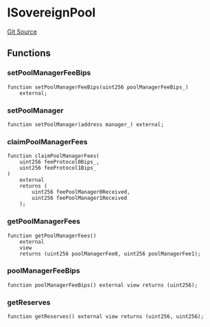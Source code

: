 # ISovereignPool
[Git Source](https://github.com/ArrakisFinance/arrakis-modular/blob/b9ae3a6dd7145e0f69f817dcb31abd79f8e19310/src/interfaces/ISovereignPool.sol)


## Functions
### setPoolManagerFeeBips


```solidity
function setPoolManagerFeeBips(uint256 poolManagerFeeBips_)
    external;
```

### setPoolManager


```solidity
function setPoolManager(address manager_) external;
```

### claimPoolManagerFees


```solidity
function claimPoolManagerFees(
    uint256 feeProtocol0Bips_,
    uint256 feeProtocol1Bips_
)
    external
    returns (
        uint256 feePoolManager0Received,
        uint256 feePoolManager1Received
    );
```

### getPoolManagerFees


```solidity
function getPoolManagerFees()
    external
    view
    returns (uint256 poolManagerFee0, uint256 poolManagerFee1);
```

### poolManagerFeeBips


```solidity
function poolManagerFeeBips() external view returns (uint256);
```

### getReserves


```solidity
function getReserves() external view returns (uint256, uint256);
```

